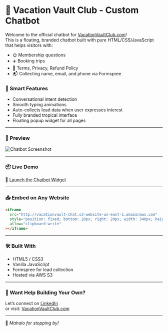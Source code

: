 # 🌴 Vacation Vault Club - Custom Chatbot

Welcome to the official chatbot for [VacationVaultClub.com](https://vacationvaultclub.com)!  
This is a floating, branded chatbot built with pure HTML/CSS/JavaScript that helps visitors with:

- 🌞 Membership questions
- ✈️ Booking trips
- 📜 Terms, Privacy, Refund Policy
- 📬 Collecting name, email, and phone via Formspree

### 🧠 Smart Features
- Conversational intent detection
- Smooth typing animations
- Auto-collects lead data when user expresses interest
- Fully branded tropical interface
- Floating popup widget for all pages

---

### 📸 Preview

![Chatbot Screenshot](https://vacationvault-chat.s3.amazonaws.com/vacation_header.png)

---

### 📦 Live Demo

🔗 [Launch the Chatbot Widget](http://vacationvault-chat.s3-website-us-east-1.amazonaws.com)

---

### 📥 Embed on Any Website

```html
<iframe 
  src="http://vacationvault-chat.s3-website-us-east-1.amazonaws.com" 
  style="position: fixed; bottom: 20px; right: 20px; width: 340px; height: 640px; border: none; z-index: 9999; border-radius: 20px; box-shadow: 0 8px 20px rgba(0,0,0,0.2);"
  allow="clipboard-write"
></iframe>
```

---

### 🛠️ Built With

- HTML5 / CSS3
- Vanilla JavaScript
- Formspree for lead collection
- Hosted via AWS S3

---

### 💬 Want Help Building Your Own?

Let’s connect on [LinkedIn](https://www.linkedin.com/in/evelyn-hale-a97080186/)  
or visit: [VacationVaultClub.com](https://vacationvaultclub.com)

---

🧉 *Mahalo for stopping by!*
